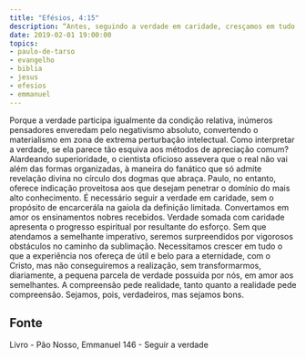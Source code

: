 ```yaml
---
title: "Efésios, 4:15"
description: “Antes, seguindo a verdade em caridade, cresçamos em tudo naquele que é a cabeça, Cristo.” - Paulo
date: 2019-02-01 19:00:00
topics: 
- paulo-de-tarso
- evangelho
- biblia
- jesus
- efesios
- emmanuel
---
```



Porque a verdade participa igualmente da condição relativa, inúmeros
pensadores enveredam pelo negativismo absoluto, convertendo o materialismo em
zona de extrema perturbação intelectual.
Como interpretar a verdade, se ela parece tão esquiva aos métodos de
apreciação comum?
Alardeando superioridade, o cientista oficioso assevera que o real não vai
além das formas organizadas, à maneira do fanático que só admite revelação divina
no círculo dos dogmas que abraça.
Paulo, no entanto, oferece indicação proveitosa aos que desejam penetrar o
domínio do mais alto conhecimento.
É necessário seguir a verdade em caridade, sem o propósito de encarcerá­la
na gaiola da definição limitada.
Convertamos em amor os ensinamentos nobres recebidos.
Verdade somada com caridade apresenta o progresso espiritual por
resultante do esforço. Sem que atendamos a semelhante imperativo, seremos
surpreendidos por vigorosos obstáculos no caminho da sublimação.
Necessitamos crescer em tudo o que a experiência nos ofereça de útil e belo
para a eternidade, com o Cristo, mas não conseguiremos a realização, sem
transformarmos, diariamente, a pequena parcela de verdade possuída por nós, em
amor aos semelhantes.
A compreensão pede realidade, tanto quanto a realidade pede compreensão.
Sejamos, pois, verdadeiros, mas sejamos bons.




## Fonte
Livro - Pão Nosso, Emmanuel
146 - Seguir a verdade
